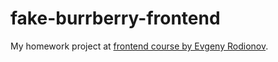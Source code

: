 # fake-burrberry-frontend
My homework project at [frontend course by Evgeny Rodionov](http://kurskurskurs.erodionov.ru/).

